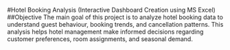 #Hotel Booking Analysis (Interactive Dashboard Creation using MS Excel)
##Objective
The main goal of this project is to analyze hotel booking data to understand guest behaviour, booking trends, and cancellation patterns. This analysis helps hotel management make informed decisions regarding customer preferences, room assignments, and seasonal demand.
